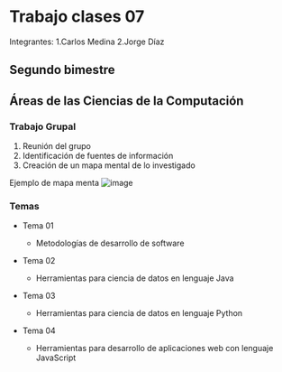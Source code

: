 # Trabajo clases 07

Integrantes:
1.Carlos Medina
2.Jorge Díaz

## Segundo bimestre

## Áreas de las Ciencias de la Computación

### Trabajo Grupal

1. Reunión del grupo
2. Identificación de fuentes de información
3. Creación de un mapa mental de lo investigado

Ejemplo de mapa menta
![image](https://github.com/user-attachments/assets/688e4642-41dc-4654-8996-e6bc602579bb)


### Temas

* Tema 01
	- Metodologías de desarrollo de software

* Tema 02
	- Herramientas para ciencia de datos en lenguaje Java

* Tema 03
	- Herramientas para ciencia de datos en lenguaje Python

* Tema 04
 	- Herramientas para desarrollo de aplicaciones web con lenguaje JavaScript

  
